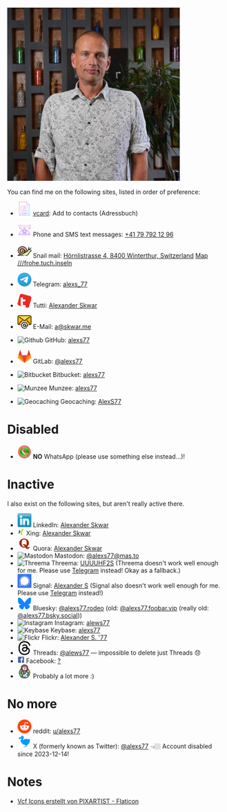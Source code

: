 [![Alexander Skwar](contact-icons/Alexander-Skwar-Portrait-Photos-1.400x400.jpg)](http://a.skwar.xyz/)

You can find me on the following sites, listed in order of preference:

- ![vcard](contact-icons/vcf-32.png) [vcard][vcard]: Add to contacts (Adressbuch)

- ![Phone](contact-icons/telephone.png) Phone and SMS text messages: [+41 79 792 12 96][Phone]
- ![Snail mail](contact-icons/snail.png) Snail mail: [Hörnlistrasse 4, 8400 Winterthur, Switzerland][Snail] [Map ///frohe.tuch.inseln][Snail]
- ![Telegram](contact-icons/Telegram-favicon.ico.png) Telegram: [alexs_77][Telegram]
- ![tutti](contact-icons/Tutti-favicon.png) Tutti: [Alexander Skwar][tutti]
- ![E-Mail](contact-icons/email.png) E-Mail: [a@skwar.me][E-Mail]
- ![Github](contact-icons/Github-favicon.ico.png) GitHub: [alexs77][Github]
- ![Gitlab](contact-icons/Gitlab-favicon.ico.png) GitLab: [@alexs77][Gitlab]
- ![Bitbucket](contact-icons/Bitbucket-favicon.ico.png) Bitbucket: [alexs77][Bitbucket]
- ![Munzee](contact-icons/Munzee-favicon.ico.png) Munzee: [alexs77][Munzee]
- ![Geocaching](contact-icons/Geocaching-favicon.ico.png) Geocaching: [AlexS77][Geocaching]

# Disabled

- ![WhatsApp](contact-icons/no-whatsapp-messenger-32x32.png) **NO** WhatsApp (please use something else instead…)!

# Inactive

I also exist on the following sites, but aren't really active there.

- ![LinkedIn](contact-icons/LinkedIn-favicon.ico.png) LinkedIn: [Alexander Skwar][LinkedIn]
- ![Xing](contact-icons/Xing-favicon.ico.png) Xing: [Alexander Skwar][Xing]
- ![Quora](contact-icons/Quora-favicon.ico.png) Quora: [Alexander Skwar][Quora]
- ![Mastodon](contact-icons/Mastodon-favicon.ico.png) Mastodon: [@alexs77@mas.to][Mastodon]
- ![Threema](contact-icons/Threema-favicon.ico.png) Threema: [UUUUHF2S][Threema] (Threema doesn't work well enough for me. Please use [Telegram][Telegram] instead! Okay as a fallback.)
- ![Signal](contact-icons/Signal-favicon.ico.png) Signal: [Alexander S][Signal] (Signal also doesn't work well enough for me. Please use [Telegram][Telegram] instead!)
- ![Bluesky](contact-icons/Bluesky.favicon-32x32.png) Bluesky: [@alexs77.rodeo][Bluesky] (old: [@alexs77.foobar.vip][Bluesky Alt] (really old: [@alexs77.bsky.social][Bluesky Total Alt]))
- ![Instagram](contact-icons/Instagram-favicon.ico.png) Instagram: [alews77][Insta]
- ![Keybase](contact-icons/Keybase-favicon.ico.png) Keybase: [alexs77][Keybase]
- ![Flickr](contact-icons/Flickr-favicon.ico.png) Flickr: [Alexander S. '77][Flickr]
- ![Threads](contact-icons/Threads-favicon.png) Threads: [@alews77][Threads] — impossible to delete just Threads 😞
- ![Facebook](contact-icons/Facebook-favicon.ico.png) Facebook: [?][Facebook]
- ![Unknown](contact-icons/Unknown.png) Probably a lot more :)

# No more

- ![reddit](contact-icons/reddit-favicon.ico.png) reddit: [u/alexs77][reddit]
- ![Twitter](contact-icons/TwitterDodo-32x32.png) X (formerly known as Twitter): [@alexs77][Twitter] 👈🏼 Account disabled since 2023-12-14!

# Notes

- [Vcf Icons erstellt von PIXARTIST - Flaticon][Flaticon-PIXARTIST]

[vcard]: Alexander-Skwar-vcard.vcf
[Bitbucket]: https://bitbucket.org/alexs77/
[E-Mail]: mailto:a@skwar.me
[Facebook]: https://…/
[Flickr]: https://www.flickr.com/photos/alexs77/
[Geocaching]: https://coord.info/PR2XJCX
[Github]: https://github.com/alexs77
[Gitlab]: https://gitlab.com/alexs77
[Insta]: https://www.instagram.com/alews77/
[Keybase]: https://keybase.io/alexs77
[LinkedIn]: https://www.linkedin.com/in/alexanderskwar/
[Mastodon]: https://mas.to/@alexs77
[Munzee]: https://www.munzee.com/m/alexs77/
[Phone]: tel:+41797921296
[Quora]: https://www.quora.com/profile/Alexander-Skwar
[reddit]: https://reddit.com/u/alexs77
[Signal]: https://signal.org/
[Snail]: https://w3w.co/frohe.tuch.inseln
[Telegram]: https://t.me/alexs_77
[Threema]: https://threema.id/UUUUHF2S
[tutti]: https://www.tutti.ch/de/seller?id=6508134207540830929
[Twitter]: https://twitter.com/alexs77
[WhatsApp]: https://wa.me/41797921296
[Xing]: https://www.xing.com/profile/Alexander_Skwar/
[Bluesky]: https://bsky.alexs77.rodeo
[Bluesky Alt]: https://bsky.app/profile/alexs77.foobar.vip
[Bluesky Total Alt]: https://bsky.app/profile/alexs77.bsky.social
[Threads]: https://www.threads.net/@alews77

[Flaticon-PIXARTIST]: https://www.flaticon.com/de/kostenlose-icons/vcf
